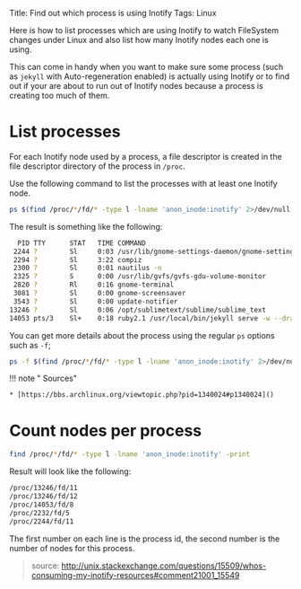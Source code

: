 Title: Find out which process is using Inotify
Tags: Linux

Here is how to list processes which are using Inotify to watch FileSystem changes under Linux and also list how many Inotify nodes each one is using.

This can come in handy when you want to make sure some process (such as `jekyll` with Auto-regeneration enabled) is actually using Inotify or to find out if your are about to run out of Inotify nodes because a process is creating too much of them.


# List processes

For each Inotify node used by a process, a file descriptor is created in the file descriptor directory of the process in `/proc`.

Use the following command to list the processes with at least one Inotify node.

```sh
ps $(find /proc/*/fd/* -type l -lname 'anon_inode:inotify' 2>/dev/null | sed 's+/proc/\([^/]*\)/fd/.*+\1+')
```

The result is something like the following:

```sh
  PID TTY      STAT   TIME COMMAND
 2244 ?        Sl     0:03 /usr/lib/gnome-settings-daemon/gnome-settings-daemon
 2294 ?        Sl     3:22 compiz
 2300 ?        Sl     0:01 nautilus -n
 2325 ?        S      0:00 /usr/lib/gvfs/gvfs-gdu-volume-monitor
 2820 ?        Rl     0:16 gnome-terminal
 3081 ?        Sl     0:00 gnome-screensaver
 3543 ?        Sl     0:00 update-notifier
13246 ?        Sl     0:06 /opt/sublimetext/sublime/sublime_text
14053 pts/3    Sl+    0:18 ruby2.1 /usr/local/bin/jekyll serve -w --draft
```

You can get more details about the process using the regular `ps` options such as `-f`;


```sh
ps -f $(find /proc/*/fd/* -type l -lname 'anon_inode:inotify' 2>/dev/null | sed 's+/proc/\([^/]*\)/fd/.*+\1+')
```

!!! note " Sources"

    * [https://bbs.archlinux.org/viewtopic.php?pid=1340024#p1340024]()

# Count nodes per process

```sh
find /proc/*/fd/* -type l -lname 'anon_inode:inotify' -print
```

Result will look like the following:

```sh
/proc/13246/fd/11
/proc/13246/fd/12
/proc/14053/fd/8
/proc/2232/fd/5
/proc/2244/fd/11
```

The first number on each line is the process id, the second number is the number of nodes for this process.

>source: http://unix.stackexchange.com/questions/15509/whos-consuming-my-inotify-resources#comment21001_15549
